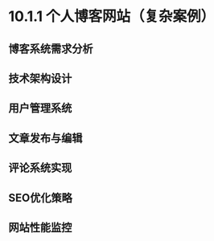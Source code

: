 # 10.1.1 个人博客网站（复杂案例）

## 博客系统需求分析

## 技术架构设计

## 用户管理系统

## 文章发布与编辑

## 评论系统实现

## SEO优化策略

## 网站性能监控